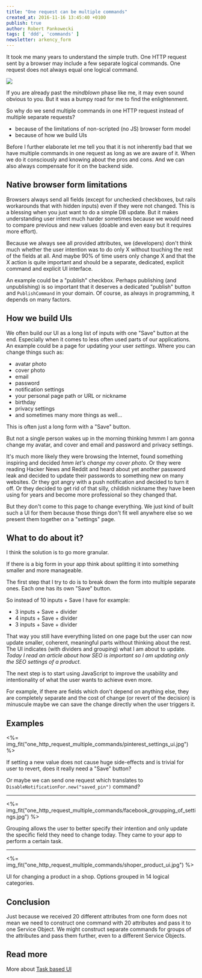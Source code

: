 ```yaml
---
title: "One request can be multiple commands"
created_at: 2016-11-16 13:45:40 +0100
publish: true
author: Robert Pankowecki
tags: [ 'ddd', 'commands' ]
newsletter: arkency_form
---
```


It took me many years to understand the simple truth. One HTTP request
sent by a browser may include a few separate logical commands. One
request does not always equal one logical command.

<!-- more -->

![](/assets/images/mindblown.gif)

If you are already past the _mindblown_ phase like me, it may even sound
obvious to you. But it was a bumpy road for me to find the enlightenment.

So why do we send multiple commands in one HTTP request instead of multiple
separate requests?

* because of the limitations of non-scripted (no JS) browser form model
* because of how we build UIs

Before I further elaborate let me tell you that it is not inherently bad that
we have multiple commands in one request as long as we are aware of it.
When we do it consciously and knowing about the pros and cons. And we can
also always compensate for it on the backend side.

## Native browser form limitations

Browsers always send all fields (except for unchecked checkboxes, but
rails workarounds that with hidden inputs) even if they were not changed.
This is a blessing when you just want to do a simple DB update. But it makes
understanding user intent much harder sometimes because we would need
to compare previous and new values (doable and even easy but it requires more effort).

Because we always see all provided attributes, we (developers) don't think
much whether the user intention was to do only X without touching the rest
of the fields at all. And maybe 90% of time users only change X and that the X
action is quite important and should be a separate, dedicated, explicit command
and explicit UI interface.

An example could be a "publish" checkbox. Perhaps publishing (and unpublishing)
is so important that it deserves a dedicated "publish" button and `PublishCommand`
in your domain. Of course, as always in programming, it depends on many factors.

## How we build UIs

We often build our UI as a long list of inputs with one "Save" button at the end.
Especially when it comes to less often used parts of our applications.
An example could be a page for updating your user _settings_. Where you can
change things such as:

* avatar photo
* cover photo
* email
* password
* notification settings
* your personal page path or URL or nickname
* birthday
* privacy settings
* and sometimes many more things as well...

This is often just a long form with a "Save" button.

But not a single person wakes up in the morning thinking hmmm I am gonna change
my avatar, and cover and email and password and privacy settings.

It's much more likely they were browsing the Internet, found something inspiring
and decided _hmm let's change my cover photo_. Or they were reading Hacker News
and Reddit and heard about yet another password leak and decided to update their
passwords to something new on many websites. Or they got angry with a push
notification and decided to turn it off. Or they decided to get rid of that
silly, childish nickname they have been using for years and become more professional
so they changed that.

But they don't come to this page to change everything. We just kind of built such
a UI for them because those things don't fit well anywhere else so we present them
together on a "settings" page.

## What to do about it?

I think the solution is to go more granular.

If there is a big form in your app think about splitting it into something smaller
and more manageable.

The first step that I try to do is to break down the form into multiple separate
ones. Each one has its own "Save" button.

So instead of 10 inputs + Save I have for example:

* 3 inputs + Save + divider
* 4 inputs + Save + divider
* 3 inputs + Save + divider

That way you still have everything listed on one page but the user can now update
smaller, coherent, meaningful parts without thinking about the rest.
The UI indicates (with dividers and grouping) what I am about to update.
_Today I read an article about how SEO is important so I am updating only the SEO settings of
a product._

The next step is to start using JavaScript to improve the usability and intentionality
of what the user wants to achieve even more.

For example, if there are fields which don't depend on anything else, they are
completely separate and the cost of change (or revert of the decision) is minuscule
maybe we can save the change directly when the user triggers it.

## Examples

<%= img_fit("one_http_request_multiple_commands/pinterest_settings_ui.jpg") %>

If setting a new value does not cause huge side-effects and is trivial for user to
revert, does it really need a "Save" button?

Or maybe we can send one request which translates to `DisableNotificationFor.new("saved_pin")`
command?

<hr>

<%= img_fit("one_http_request_multiple_commands/facebook_groupping_of_settings.jpg") %>

Grouping allows the user to better specify their intention and only update
the specific field they need to change today. They came to your app to perform
a certain task.

<hr>

<%= img_fit("one_http_request_multiple_commands/shoper_product_ui.jpg") %>

UI for changing a product in a shop. Options grouped in 14 logical categories.

## Conclusion

Just because we received 20 different attributes from one form does not mean
we need to construct one command with 20 attributes and pass it to
one Service Object. We might construct separate commands for groups of the
attributes and pass them further, even to a different Service Objects.

## Read more

More about [Task based UI](https://cqrs.wordpress.com/documents/task-based-ui/)
